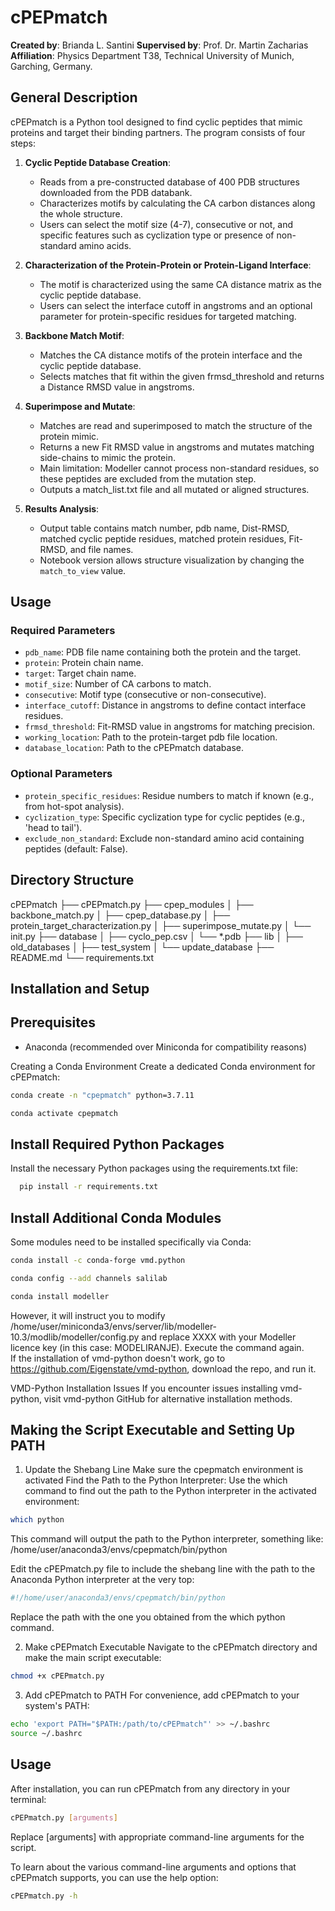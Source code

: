 # cPEPmatch

**Created by**: Brianda L. Santini
**Supervised by**: Prof. Dr. Martin Zacharias
**Affiliation**: Physics Department T38, Technical University of Munich, Garching, Germany.

## General Description

cPEPmatch is a Python tool designed to find cyclic peptides that mimic proteins and target their binding partners. The program consists of four steps:

1. **Cyclic Peptide Database Creation**:
   - Reads from a pre-constructed database of 400 PDB structures downloaded from the PDB databank.
   - Characterizes motifs by calculating the CA carbon distances along the whole structure.
   - Users can select the motif size (4-7), consecutive or not, and specific features such as cyclization type or presence of non-standard amino acids.

2. **Characterization of the Protein-Protein or Protein-Ligand Interface**:
   - The motif is characterized using the same CA distance matrix as the cyclic peptide database.
   - Users can select the interface cutoff in angstroms and an optional parameter for protein-specific residues for targeted matching.

3. **Backbone Match Motif**:
   - Matches the CA distance motifs of the protein interface and the cyclic peptide database.
   - Selects matches that fit within the given frmsd_threshold and returns a Distance RMSD value in angstroms.

4. **Superimpose and Mutate**:
   - Matches are read and superimposed to match the structure of the protein mimic.
   - Returns a new Fit RMSD value in angstroms and mutates matching side-chains to mimic the protein.
   - Main limitation: Modeller cannot process non-standard residues, so these peptides are excluded from the mutation step.
   - Outputs a match_list.txt file and all mutated or aligned structures.

5. **Results Analysis**:
   - Output table contains match number, pdb name, Dist-RMSD, matched cyclic peptide residues, matched protein residues, Fit-RMSD, and file names.
   - Notebook version allows structure visualization by changing the `match_to_view` value.

## Usage

### Required Parameters

- `pdb_name`: PDB file name containing both the protein and the target.
- `protein`: Protein chain name.
- `target`: Target chain name.
- `motif_size`: Number of CA carbons to match.
- `consecutive`: Motif type (consecutive or non-consecutive).
- `interface_cutoff`: Distance in angstroms to define contact interface residues.
- `frmsd_threshold`: Fit-RMSD value in angstroms for matching precision.
- `working_location`: Path to the protein-target pdb file location.
- `database_location`: Path to the cPEPmatch database.

### Optional Parameters

- `protein_specific_residues`: Residue numbers to match if known (e.g., from hot-spot analysis).
- `cyclization_type`: Specific cyclization type for cyclic peptides (e.g., 'head to tail').
- `exclude_non_standard`: Exclude non-standard amino acid containing peptides (default: False).

## Directory Structure

cPEPmatch
├── cPEPmatch.py
├── cpep_modules
│ ├── backbone_match.py
│ ├── cpep_database.py
│ ├── protein_target_characterization.py
│ ├── superimpose_mutate.py
│ └── init.py
├── database
│ ├── cyclo_pep.csv
│ └── *.pdb
├── lib
│ ├── old_databases
│ ├── test_system
│ └── update_database
├── README.md
└── requirements.txt


## Installation and Setup

## Prerequisites
- Anaconda (recommended over Miniconda for compatibility reasons)

Creating a Conda Environment
Create a dedicated Conda environment for cPEPmatch:
```bash
conda create -n "cpepmatch" python=3.7.11

conda activate cpepmatch
``` 
## Install Required Python Packages
Install the necessary Python packages using the requirements.txt file:
```bash
  pip install -r requirements.txt
``` 
## Install Additional Conda Modules
Some modules need to be installed specifically via Conda:
 ```bash
 conda install -c conda-forge vmd.python

conda config --add channels salilab

conda install modeller
```
However, it will instruct you to modify /home/user/miniconda3/envs/server/lib/modeller-10.3/modlib/modeller/config.py and replace XXXX with your Modeller licence key (in this case: MODELIRANJE). Execute the command again. </br>
If the installation of vmd-python doesn't work, go to https://github.com/Eigenstate/vmd-python, download the repo, and run it.

VMD-Python Installation Issues
If you encounter issues installing vmd-python, visit vmd-python GitHub for alternative installation methods.

## Making the Script Executable and Setting Up PATH

1. Update the Shebang Line
Make sure the cpepmatch environment is activated
Find the Path to the Python Interpreter:
Use the which command to find out the path to the Python interpreter in the activated environment:
```bash
which python
```
This command will output the path to the Python interpreter, something like:
/home/user/anaconda3/envs/cpepmatch/bin/python

Edit the cPEPmatch.py file to include the shebang line with the path to the Anaconda Python interpreter at the very top:
```bash
#!/home/user/anaconda3/envs/cpepmatch/bin/python
```
Replace the path with the one you obtained from the which python command.


2. Make cPEPmatch Executable
Navigate to the cPEPmatch directory and make the main script executable:
```bash
chmod +x cPEPmatch.py
```

3. Add cPEPmatch to PATH
For convenience, add cPEPmatch to your system's PATH:
```bash
echo 'export PATH="$PATH:/path/to/cPEPmatch"' >> ~/.bashrc
source ~/.bashrc
```

## Usage
After installation, you can run cPEPmatch from any directory in your terminal:
```bash
cPEPmatch.py [arguments]
```
Replace [arguments] with appropriate command-line arguments for the script.

To learn about the various command-line arguments and options that cPEPmatch supports, you can use the help option:
```bash
cPEPmatch.py -h
```
